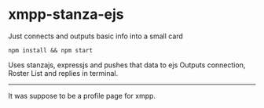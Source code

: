 # xmpp-stanza-ejs
Just connects and outputs basic info into a small card

`npm install && npm start`

Uses stanzajs, expressjs and pushes that data to ejs
Outputs connection, Roster List and replies in terminal.

---

It was suppose to be a profile page for xmpp.
